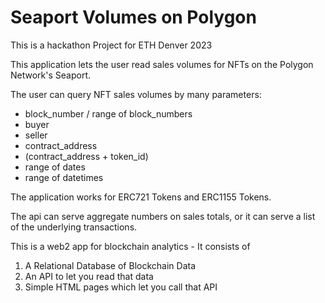 # Seaport Volumes on Polygon 

This is a hackathon Project for ETH Denver 2023

This application lets the user read sales volumes for NFTs on the Polygon Network's Seaport. 

The user can query NFT sales volumes by many parameters:
  - block_number / range of block_numbers
  - buyer
  - seller
  - contract_address
  - (contract_address + token_id)
  - range of dates
  - range of datetimes
  
The application works for ERC721 Tokens and ERC1155 Tokens. 

The api can serve aggregate numbers on sales totals, or it can serve a list of the underlying transactions. 


This is a web2 app for blockchain analytics - It consists of 
1) A Relational Database of Blockchain Data
2) An API to let you read that data
3) Simple HTML pages which let you call that API

